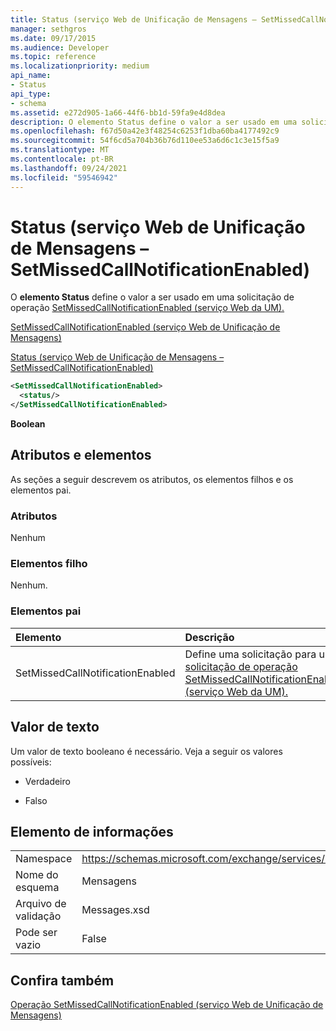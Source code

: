 ```yaml
---
title: Status (serviço Web de Unificação de Mensagens – SetMissedCallNotificationEnabled)
manager: sethgros
ms.date: 09/17/2015
ms.audience: Developer
ms.topic: reference
ms.localizationpriority: medium
api_name:
- Status
api_type:
- schema
ms.assetid: e272d905-1a66-44f6-bb1d-59fa9e4d8dea
description: O elemento Status define o valor a ser usado em uma solicitação de operação SetMissedCallNotificationEnabled (serviço Web da UM).
ms.openlocfilehash: f67d50a42e3f48254c6253f1dba60ba4177492c9
ms.sourcegitcommit: 54f6cd5a704b36b76d110ee53a6d6c1c3e15f5a9
ms.translationtype: MT
ms.contentlocale: pt-BR
ms.lasthandoff: 09/24/2021
ms.locfileid: "59546942"
---
```

# <a name="status-um-web-service---setmissedcallnotificationenabled"></a>Status (serviço Web de Unificação de Mensagens – SetMissedCallNotificationEnabled)

O **elemento Status** define o valor a ser usado em uma solicitação de operação [SetMissedCallNotificationEnabled (serviço Web da UM).](setmissedcallnotificationenabled-operation-um-web-service.md) 
  
[SetMissedCallNotificationEnabled (serviço Web de Unificação de Mensagens)](setmissedcallnotificationenabled-um-web-service.md)
  
[Status (serviço Web de Unificação de Mensagens – SetMissedCallNotificationEnabled)](status-um-web-servicesetmissedcallnotificationenabled.md)
  
```xml
<SetMissedCallNotificationEnabled>
  <status/>
</SetMissedCallNotificationEnabled>
```

 **Boolean**
## <a name="attributes-and-elements"></a>Atributos e elementos

As seções a seguir descrevem os atributos, os elementos filhos e os elementos pai.
  
### <a name="attributes"></a>Atributos

Nenhum
  
### <a name="child-elements"></a>Elementos filho

Nenhum.
  
### <a name="parent-elements"></a>Elementos pai

|**Elemento**|**Descrição**|
|:-----|:-----|
|SetMissedCallNotificationEnabled  <br/> |Define uma solicitação para uma [solicitação de operação SetMissedCallNotificationEnabled (serviço Web da UM).](setmissedcallnotificationenabled-operation-um-web-service.md)  <br/> |
   
## <a name="text-value"></a>Valor de texto

Um valor de texto booleano é necessário. Veja a seguir os valores possíveis:
  
- Verdadeiro
    
- Falso
    
## <a name="element-information"></a>Elemento de informações

|||
|:-----|:-----|
|Namespace  <br/> |https://schemas.microsoft.com/exchange/services/2006/messages  <br/> |
|Nome do esquema  <br/> |Mensagens  <br/> |
|Arquivo de validação  <br/> |Messages.xsd  <br/> |
|Pode ser vazio  <br/> |False  <br/> |
   
## <a name="see-also"></a>Confira também



[Operação SetMissedCallNotificationEnabled (serviço Web de Unificação de Mensagens)](setmissedcallnotificationenabled-operation-um-web-service.md)

